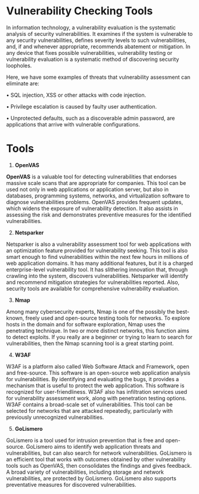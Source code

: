 # Vulnerability Checking Tools 

In information technology, a vulnerability evaluation is the systematic analysis of security vulnerabilities. It examines if the system is vulnerable to any security vulnerabilities, defines severity levels to such vulnerabilities, and, if and whenever appropriate, recommends abatement or mitigation.
In any device that fixes possible vulnerabilities, vulnerability testing or vulnerability evaluation is a systematic method of discovering security loopholes.

Here, we have some examples of threats that vulnerability assessment can eliminate are:

• SQL injection, XSS or other attacks with code injection.

• Privilege escalation is caused by faulty user authentication.

• Unprotected defaults, such as a discoverable admin password, are applications that arrive with vulnerable configurations.


# Tools


1. **OpenVAS**

**OpenVAS** is a valuable tool for detecting vulnerabilities that endorses massive scale scans that are appropriate for companies. This tool can be used not only in web applications or application server, but also in databases, programming systems, networks, and virtualization software to diagnose vulnerabilities problems.
OpenVAS provides frequent updates, which widens the exposure of vulnerability detection. It also assists in assessing the risk and demonstrates preventive measures for the identified vulnerabilities.

2. **Netsparker**

Netsparker is also a vulnerability assessment tool for web applications with an optimization feature provided for vulnerability seeking. This tool is also smart enough to find vulnerabilities within the next few hours in millions of web application domains.
It has many additional features, but it is a charged enterprise-level vulnerability tool. It has slithering innovation that, through crawling into the system, discovers vulnerabilities. Netsparker will identify and recommend mitigation strategies for vulnerabilities reported. Also, security tools are available for comprehensive vulnerability evaluation.

3. **Nmap**

Among many cybersecurity experts, Nmap is one of the possibly the best-known, freely used and open-source testing tools for networks. To explore hosts in the domain and for software exploration, Nmap uses the penetrating technique.
In two or more distinct networks, this function aims to detect exploits. If you really are a beginner or trying to learn to search for vulnerabilities, then the Nmap scanning tool is a great starting point.

4. **W3AF**

W3AF is a platform also called Web Software Attack and Framework, open and free-source. This software is an open-source web application analysis for vulnerabilities. By identifying and evaluating the bugs, it provides a mechanism that is useful to protect the web application. This software is recognized for user-friendliness. W3AF also has infiltration services used for vulnerability assessment work, along with penetration testing options.
W3AF contains a broad-scale set of vulnerabilities. This tool can be selected for networks that are attacked repeatedly, particularly with previously unrecognized vulnerabilities.


5. **GoLismero**

GoLismero is a tool used for intrusion prevention that is free and open-source. GoLismero aims to identify web application threats and vulnerabilities, but can also search for network vulnerabilities. GoLismero is an efficient tool that works with outcomes obtained by other vulnerability tools such as OpenVAS, then consolidates the findings and gives feedback.
A broad variety of vulnerabilities, including storage and network vulnerabilities, are protected by GoLismero. GoLismero also supports preventative measures for discovered vulnerabilities.